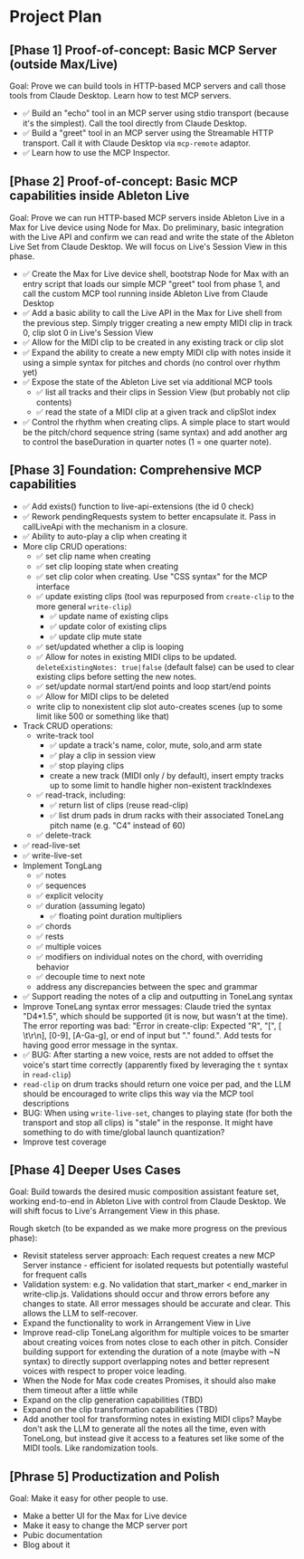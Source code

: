 # Project Plan

## [Phase 1] Proof-of-concept: Basic MCP Server (outside Max/Live)

Goal: Prove we can build tools in HTTP-based MCP servers and call those tools from Claude Desktop. Learn how to test MCP
servers.

- ✅ Build an "echo" tool in an MCP server using stdio transport (because it's the simplest). Call the tool directly
  from Claude Desktop.
- ✅ Build a "greet" tool in an MCP server using the Streamable HTTP transport. Call it with Claude Desktop via
  `mcp-remote` adaptor.
- ✅ Learn how to use the MCP Inspector.

## [Phase 2] Proof-of-concept: Basic MCP capabilities inside Ableton Live

Goal: Prove we can run HTTP-based MCP servers inside Ableton Live in a Max for Live device using Node for Max. Do
preliminary, basic integration with the Live API and confirm we can read and write the state of the Ableton Live Set
from Claude Desktop. We will focus on Live's Session View in this phase.

- ✅ Create the Max for Live device shell, bootstrap Node for Max with an entry script that loads our simple MCP "greet"
  tool from phase 1, and call the custom MCP tool running inside Ableton Live from Claude Desktop
- ✅ Add a basic ability to call the Live API in the Max for Live shell from the previous step. Simply trigger creating
  a new empty MIDI clip in track 0, clip slot 0 in Live's Session View
- ✅ Allow for the MIDI clip to be created in any existing track or clip slot
- ✅ Expand the ability to create a new empty MIDI clip with notes inside it using a simple syntax for pitches and
  chords (no control over rhythm yet)
- ✅ Expose the state of the Ableton Live set via additional MCP tools
  - ✅ list all tracks and their clips in Session View (but probably not clip contents)
  - ✅ read the state of a MIDI clip at a given track and clipSlot index
- ✅ Control the rhythm when creating clips. A simple place to start would be the pitch/chord sequence string (same
  syntax) and add another arg to control the baseDuration in quarter notes (1 = one quarter note).

## [Phase 3] Foundation: Comprehensive MCP capabilities

- ✅ Add exists() function to live-api-extensions (the id 0 check)
- ✅ Rework pendingRequests system to better encapsulate it. Pass in callLiveApi with the mechanism in a closure.
- ✅ Ability to auto-play a clip when creating it
- More clip CRUD operations:
  - ✅ set clip name when creating
  - ✅ set clip looping state when creating
  - ✅ set clip color when creating. Use "CSS syntax" for the MCP interface
  - ✅ update existing clips (tool was repurposed from `create-clip` to the more general `write-clip`)
    - ✅ update name of existing clips
    - ✅ update color of existing clips
    - ✅ update clip mute state
  - ✅ set/updated whether a clip is looping
  - ✅ Allow for notes in existing MIDI clips to be updated. `deleteExistingNotes: true|false` (default false) can be
    used to clear existing clips before setting the new notes.
  - ✅ set/update normal start/end points and loop start/end points
  - ✅ Allow for MIDI clips to be deleted
  - write clip to nonexistent clip slot auto-creates scenes (up to some limit like 500 or something like that)
- Track CRUD operations:
  - write-track tool
    - ✅ update a track's name, color, mute, solo,and arm state
    - ✅ play a clip in session view
    - ✅ stop playing clips
    - create a new track (MIDI only / by default), insert empty tracks up to some limit to handle higher non-existent
      trackIndexes
  - ✅ read-track, including:
    - ✅ return list of clips (reuse read-clip)
    - ✅ list drum pads in drum racks with their associated ToneLang pitch name (e.g. "C4" instead of 60)
  - ✅ delete-track
- ✅ read-live-set
- ✅ write-live-set
- Implement TongLang
  - ✅ notes
  - ✅ sequences
  - ✅ explicit velocity
  - ✅ duration (assuming legato)
    - ✅ floating point duration multipliers
  - ✅ chords
  - ✅ rests
  - ✅ multiple voices
  - ✅ modifiers on individual notes on the chord, with overriding behavior
  - ✅ decouple time to next note
  - address any discrepancies between the spec and grammar
- ✅ Support reading the notes of a clip and outputting in ToneLang syntax
- Improve ToneLang syntax error messages: Claude tried the syntax "D4\*1.5", which should be supported (it is now, but
  wasn't at the time). The error reporting was bad: "Error in create-clip: Expected "R", "[", [ \t\r\n], [0-9],
  [A-Ga-g], or end of input but "." found.". Add tests for having good error message in the syntax.
- ✅ BUG: After starting a new voice, rests are not added to offset the voice's start time correctly (apparently fixed
  by leveraging the `t` syntax in `read-clip`)
- `read-clip` on drum tracks should return one voice per pad, and the LLM should be encouraged to write clips this way
  via the MCP tool descriptions
- BUG: When using `write-live-set`, changes to playing state (for both the transport and stop all clips) is "stale" in
  the response. It might have something to do with time/global launch quantization?
- Improve test coverage

## [Phase 4] Deeper Uses Cases

Goal: Build towards the desired music composition assistant feature set, working end-to-end in Ableton Live with control
from Claude Desktop. We will shift focus to Live's Arrangement View in this phase.

Rough sketch (to be expanded as we make more progress on the previous phase):

- Revisit stateless server approach: Each request creates a new MCP Server instance - efficient for isolated requests
  but potentially wasteful for frequent calls
- Validation system: e.g. No validation that start_marker < end_marker in write-clip.js. Validations should occur and
  throw errors before any changes to state. All error messages should be accurate and clear. This allows the LLM to
  self-recover.
- Expand the functionality to work in Arrangement View in Live
- Improve read-clip ToneLang algorithm for multiple voices to be smarter about creating voices from notes close to each
  other in pitch. Consider building support for extending the duration of a note (maybe with ~N syntax) to directly
  support overlapping notes and better represent voices with respect to proper voice leading.
- When the Node for Max code creates Promises, it should also make them timeout after a little while
- Expand on the clip generation capabilities (TBD)
- Expand on the clip transformation capabilities (TBD)
- Add another tool for transforming notes in existing MIDI clips? Maybe don't ask the LLM to generate all the notes all
  the time, even with ToneLong, but instead give it access to a features set like some of the MIDI tools. Like
  randomization tools.

## [Phrase 5] Productization and Polish

Goal: Make it easy for other people to use.

- Make a better UI for the Max for Live device
- Make it easy to change the MCP server port
- Pubic documentation
- Blog about it
